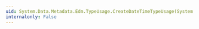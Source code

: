 ```yaml
---
uid: System.Data.Metadata.Edm.TypeUsage.CreateDateTimeTypeUsage(System.Data.Metadata.Edm.PrimitiveType,System.Nullable{System.Byte})
internalonly: False
---
```

